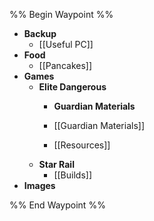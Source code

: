 
%% Begin Waypoint %%
- **Backup**
	- [[Useful PC]]
- **Food**
	- [[Pancakes]]
- **Games**
	- **Elite Dangerous**
		- **Guardian Materials**

		- [[Guardian Materials]]
		- [[Resources]]
	- **Star Rail**
		- [[Builds]]
- **Images**


%% End Waypoint %%
